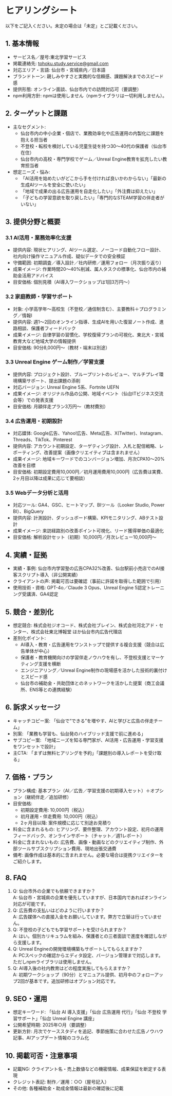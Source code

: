 ﻿# ヒアリングシート
以下をご記入ください。未定の場合は「未定」とご記載ください。

## 1. 基本情報
- サービス名／屋号:東北学習サービス
- 掲載連絡先: tohoku.study.service@gmail.com
- 対応エリア・言語: 仙台市・宮城県内／日本語
- ブランドトーン: 親しみやすさと実務的な信頼感、課題解決までのスピード感
- 提供形態: オンライン面談、仙台市内での訪問対応可（要調整）
- npm利用方針: npmは使用しません（npmライブラリは一切利用しません）。

## 2. ターゲットと課題
- 主なセグメント:
  - 仙台市内の中小企業・個店で、業務効率化や広告運用の内製化に課題を抱える担当者
  - 不登校・転校を検討している児童生徒を持つ30〜40代の保護者（仙台市在住）
  - 仙台市内の高校・専門学校でゲーム／Unreal Engine教育を拡充したい教育担当者
- 想定ニーズ・悩み:
  - 「AI活用を始めたいがどこから手を付ければ良いかわからない」「最新の生成AIツールを安全に使いたい」
  - 「地域で成果の出る広告運用を自走化したい」「外注費は抑えたい」
  - 「子どもの学習意欲を取り戻したい」「専門的なSTEAM学習の伴走者がいない」

## 3. 提供分野と概要
### 3.1 AI活用・業務効率化支援
- 提供内容: 現状ヒアリング、AIツール選定、ノーコード自動化フロー設計、社内向け操作マニュアル作成、疑似データでの安全検証
- 守備範囲: 初期調査／導入設計／社内研修／運用フォロー（月次振り返り）
- 成果イメージ: 作業時間20〜40%削減、属人タスクの標準化、仙台市内の補助金活用アドバイス
- 目安価格: 個別見積（AI導入ワークショップは1回3万円〜）
### 3.2 家庭教師・学習サポート
- 対象: 小学高学年〜高校生（不登校／通信制含む）、主要教科＋プログラミング／情報Ⅰ
- 提供内容: 週1〜2回のオンライン指導、生成AIを用いた復習ノート作成、進路相談、保護者フィードバック
- 成果イメージ: 自律学習の習慣化、学校復帰プランの可視化、東北大・宮城教育大など地域大学の情報提供
- 目安価格: 90分8,000円〜（教材・端末は別途）
### 3.3 Unreal Engine ゲーム制作／学習支援
- 提供内容: プロジェクト設計、ブループリントのレビュー、マルチプレイ環境構築サポート、提出課題の添削
- 対応バージョン: Unreal Engine 5系、Fortnite UEFN
- 成果イメージ: オリジナル作品の公開、地域イベント（仙台ITビジネス交流会等）での発表支援
- 目安価格: 月額伴走プラン3万円〜（教材費別）
### 3.4 広告運用・初期設計
- 対応媒体: Google広告、Yahoo!広告、Meta広告、X(Twitter)、Instagram、Threads、TikTok、Pinterest
- 提供内容: アカウント初期設定、ターゲティング設計、入札と配信戦略、レポーティング、改善提案（画像クリエイティブは含まれません）
- 成果イメージ: 地域キーワードでのコンバージョン増加、月次CPA10〜20%改善を目標
- 目安価格: 初期設定費用10,000円／初月運用費用10,000円（広告費は実費、2ヶ月目以降は成果に応じて要相談）
### 3.5 Webデータ分析と活用
- 対応ツール: GA4、GSC、ヒートマップ、BIツール（Looker Studio, Power BI）、BigQuery
- 提供内容: 計測設計、ダッシュボード構築、KPIモニタリング、ABテスト設計
- 成果イメージ: 来訪経路別の改善ポイント可視化、リード獲得単価の最適化
- 目安価格: 解析設計セット（初期）10,000円／月次レビュー10,000円〜

## 4. 実績・証拠
- 実績・事例: 仙台市内学習塾の広告CPA32%改善、仙台駅前小売店でのAI接客スクリプト導入（非公開実績）
- クライアントの声: 掲載可否は要確認（事前に許諾を取得した範囲で引用）
- 使用技術・資格: GPT-4o／Claude 3 Opus、Unreal Engine 5認定トレーニング受講済、GA4認定

## 5. 競合・差別化
- 想定競合: 株式会社ジオコード、株式会社ブレイン、株式会社河北アド・センター、株式会社東北博報堂 ほか仙台市内広告代理店
- 差別化ポイント:
  - AI導入・教育・広告運用をワンストップで提供する複合支援（競合は広告単体が中心）
  - 保護者・教育機関向けの学習伴走ノウハウを有し、不登校支援とマーケティング支援を横断
  - エンジニアリング／Unreal Engine制作の現場感を活かした技術的裏付けとスピード感
  - 仙台市の補助金・共助団体とのネットワークを活かした提案（商工会議所、ENS等との連携経験）

## 6. 訴求メッセージ
- キャッチコピー案: 「仙台で“できる”を増やす、AIと学びと広告の伴走チーム」
- 別案: 「業務も学習も、仙台発のハイブリッド支援で前に進める」
- サブコピー案: 「地域ニーズを知る専門家が、AI活用・広告運用・学習支援をワンセットで設計」
- 主CTA: 「まずは無料ヒアリングを予約」「課題別の導入レポートを受け取る」

## 7. 価格・プラン
- プラン構成: 基本プラン（AI／広告／学習支援の初期導入セット）＋オプション（継続伴走／追加研修）
- 目安価格:
  - 初期設定費用: 10,000円（税込）
  - 初月運用・伴走費用: 10,000円（税込）
  - 2ヶ月目以降: 案件規模に応じて別途お見積り
- 料金に含まれるもの: ヒアリング、要件整理、アカウント設定、初月の運用フィードバック、オンラインサポート（チャット／週1レポート）
- 料金に含まれないもの: 広告費、画像・動画などのクリエイティブ制作、外部ツールサブスクリプション費用、現地出張交通費
- 備考: 画像作成は基本的に含まれません。必要な場合は提携クリエイターをご紹介します。

## 8. FAQ
1) Q: 仙台市外の企業でも依頼できますか？  
   A: 仙台市・宮城県の企業を優先していますが、日本国内であればオンライン対応が可能です。
2) Q: 広告費の支払いはどのように行いますか？  
   A: 広告媒体への直接入金をお願いしています。弊方で立替は行っていません。
3) Q: 不登校の子どもでも学習サポートを受けられますか？  
   A: はい。個別カリキュラムを組み、保護者との三者面談で進度を確認しながら支援します。
4) Q: Unreal Engineの開発環境構築もサポートしてもらえますか？  
   A: PCスペックの確認からエディタ設定、バージョン管理まで対応します。ただしnpmライブラリは使用しません。
5) Q: AI導入後の社内教育はどの程度実施してもらえますか？  
   A: 初期ワークショップ（90分）とマニュアル提供、初月中のフォローアップ2回が基本です。追加研修はオプション対応です。

## 9. SEO・運用
- 想定キーワード: 「仙台 AI 導入支援」「仙台 広告運用 代行」「仙台 不登校 学習サポート」「仙台 Unreal Engine 講座」
- 公開希望時期: 2025年○月（要調整）
- 更新方針: 月次でケーススタディを追記、季節施策に合わせた広告ノウハウ記事、AIアップデート情報のコラム化

## 10. 掲載可否・注意事項
- 記載NG: クライアント名・売上数値などの機密情報、成果保証を断定する表現
- クレジット表記: 制作／運用：○○（屋号記入）
- その他: 各種補助金・助成金情報は最新の確認後に記載
